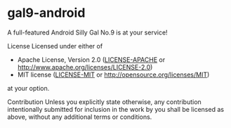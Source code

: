 # gal9-android

A full-featured Android Silly Gal No.9 is at your service!

License
Licensed under either of

- Apache License, Version 2.0 ([LICENSE-APACHE](LICENSE-APACHE) or http://www.apache.org/licenses/LICENSE-2.0)
- MIT license ([LICENSE-MIT](LICENSE-MIT) or http://opensource.org/licenses/MIT)

at your option.

Contribution
Unless you explicitly state otherwise, any contribution intentionally submitted for inclusion in the work by you shall be licensed as above, without any additional terms or conditions.
